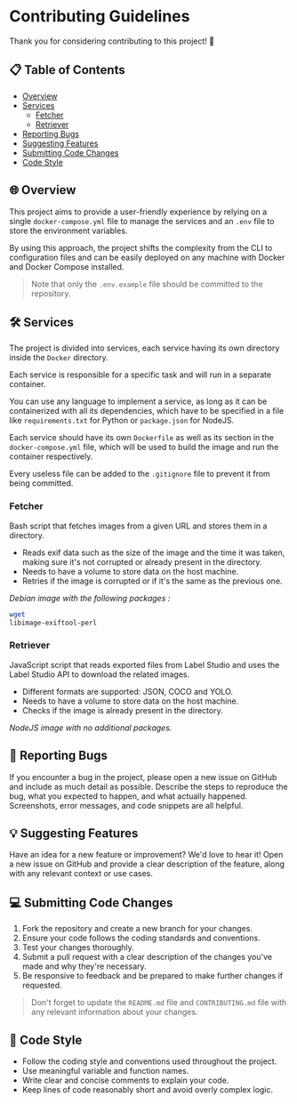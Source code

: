 # Contributing Guidelines

Thank you for considering contributing to this project! 🙌

## 📋 Table of Contents

- [Overview](#-overview)
- [Services](#%EF%B8%8F-services)
  - [Fetcher](#fetcher)
  - [Retriever](#retriever)
- [Reporting Bugs](#-reporting-bugs)
- [Suggesting Features](#-suggesting-features)
- [Submitting Code Changes](#-submitting-code-changes)
- [Code Style](#-code-style)


## 🌐 Overview

This project aims to provide a user-friendly experience by relying on a single `docker-compose.yml` file to manage the services and an `.env` file to store the environment variables. 

By using this approach, the project shifts the complexity from the CLI to configuration files and can be easily deployed on any machine with Docker and Docker Compose installed.

> Note that only the `.env.example` file should be committed to the repository.

## 🛠️ Services

The project is divided into services, each service having its own directory inside the `Docker` directory. 

Each service is responsible for a specific task and will run in a separate container. 

You can use any language to implement a service, as long as it can be containerized with all its dependencies, which have to be specified in a file like `requirements.txt` for Python or `package.json` for NodeJS.

Each service should have its own `Dockerfile` as well as its section in the `docker-compose.yml` file, which will be used to build the image and run the container respectively.

Every useless file can be added to the `.gitignore` file to prevent it from being committed.

### Fetcher
Bash script that fetches images from a given URL and stores them in a directory. 

- Reads exif data such as the size of the image and the time it was taken, making sure it's not corrupted or already present in the directory. 
- Needs to have a volume to store data on the host machine.
- Retries if the image is corrupted or if it's the same as the previous one.

*Debian image with the following packages :*
```bash
wget
libimage-exiftool-perl
```

### Retriever
JavaScript script that reads exported files from Label Studio and uses the Label Studio API to download the related images.

- Different formats are supported: JSON, COCO and YOLO.
- Needs to have a volume to store data on the host machine.
- Checks if the image is already present in the directory.

*NodeJS image with no additional packages.*



## 🐞 Reporting Bugs

If you encounter a bug in the project, please open a new issue on GitHub and include as much detail as possible. Describe the steps to reproduce the bug, what you expected to happen, and what actually happened. Screenshots, error messages, and code snippets are all helpful.

## 💡 Suggesting Features

Have an idea for a new feature or improvement? We'd love to hear it! Open a new issue on GitHub and provide a clear description of the feature, along with any relevant context or use cases.

## 💻 Submitting Code Changes

1. Fork the repository and create a new branch for your changes.
2. Ensure your code follows the coding standards and conventions.
3. Test your changes thoroughly.
4. Submit a pull request with a clear description of the changes you've made and why they're necessary.
5. Be responsive to feedback and be prepared to make further changes if requested.

> Don't forget to update the `README.md` file and `CONTRIBUTING.md` file with any relevant information about your changes.

## 🎨 Code Style

- Follow the coding style and conventions used throughout the project.
- Use meaningful variable and function names.
- Write clear and concise comments to explain your code.
- Keep lines of code reasonably short and avoid overly complex logic.


